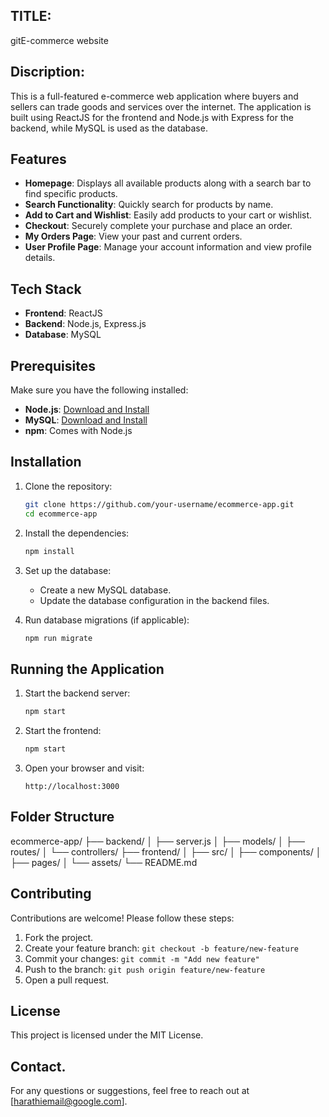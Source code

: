 

## TITLE: 
gitE-commerce website

## Discription:

This is a full-featured e-commerce web application where buyers and sellers can trade goods and services over the internet. The application is built using ReactJS for the frontend and Node.js with Express for the backend, while MySQL is used as the database.

## Features

- **Homepage**: Displays all available products along with a search bar to find specific products.
- **Search Functionality**: Quickly search for products by name.
- **Add to Cart and Wishlist**: Easily add products to your cart or wishlist.
- **Checkout**: Securely complete your purchase and place an order.
- **My Orders Page**: View your past and current orders.
- **User Profile Page**: Manage your account information and view profile details.

## Tech Stack

- **Frontend**: ReactJS
- **Backend**: Node.js, Express.js
- **Database**: MySQL

## Prerequisites

Make sure you have the following installed:

- **Node.js**: [Download and Install](https://nodejs.org/)
- **MySQL**: [Download and Install](https://www.mysql.com/)
- **npm**: Comes with Node.js

## Installation

1. Clone the repository:

   ```bash
   git clone https://github.com/your-username/ecommerce-app.git
   cd ecommerce-app
   ```

2. Install the dependencies:

   ```bash
   npm install
   ```

3. Set up the database:

   - Create a new MySQL database.
   - Update the database configuration in the backend files.

4. Run database migrations (if applicable):

   ```bash
   npm run migrate
   ```

## Running the Application

1. Start the backend server:

   ```bash
   npm start
   ```

2. Start the frontend:

   ```bash
   npm start
   ```

3. Open your browser and visit:

   ```
   http://localhost:3000
   ```

## Folder Structure

ecommerce-app/
├── backend/
│   ├── server.js
│   ├── models/
│   ├── routes/
│   └── controllers/
├── frontend/
│   ├── src/
│   ├── components/
│   ├── pages/
│   └── assets/
└── README.md


## Contributing

Contributions are welcome! Please follow these steps:

1. Fork the project.
2. Create your feature branch: `git checkout -b feature/new-feature`
3. Commit your changes: `git commit -m "Add new feature"`
4. Push to the branch: `git push origin feature/new-feature`
5. Open a pull request.

## License

This project is licensed under the MIT License.

## Contact.

For any questions or suggestions, feel free to reach out at [harathiemail@google.com].

```

